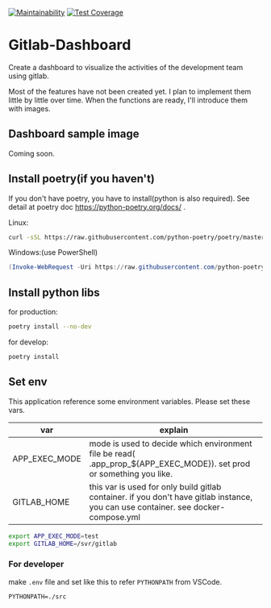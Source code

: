 [![Maintainability](https://api.codeclimate.com/v1/badges/09cde8ffb601f6c13bdf/maintainability)](https://codeclimate.com/github/sUeharaE4/gitlab-dashboard/maintainability)
[![Test Coverage](https://api.codeclimate.com/v1/badges/09cde8ffb601f6c13bdf/test_coverage)](https://codeclimate.com/github/sUeharaE4/gitlab-dashboard/test_coverage)

# Gitlab-Dashboard

Create a dashboard to visualize the activities of the development team using gitlab.

Most of the features have not been created yet. I plan to implement them little by little over time. When the functions are ready, I'll introduce them with images.

## Dashboard sample image
Coming soon.

## Install poetry(if you haven't)
If you don't have poetry, you have to install(python is also required). See detail at poetry doc https://python-poetry.org/docs/ .

Linux:
```bash
curl -sSL https://raw.githubusercontent.com/python-poetry/poetry/master/get-poetry.py | python -
```

Windows:(use PowerShell)
```powershell
(Invoke-WebRequest -Uri https://raw.githubusercontent.com/python-poetry/poetry/master/get-poetry.py -UseBasicParsing).Content | python -
```

## Install python libs
for production:
```bash
poetry install --no-dev
```

for develop:
```bash
poetry install
```

## Set env
This application reference some environment variables. Please set these vars.

| var           | explain                                                                                                                            |
| ------------- | ---------------------------------------------------------------------------------------------------------------------------------- |
| APP_EXEC_MODE | mode is used to decide which environment file be read( .app_prop_${APP_EXEC_MODE}). set prod or something you like.                |
| GITLAB_HOME   | this var is used for only build gitlab container. if you don't have gitlab instance, you can use container. see docker-compose.yml |

```bash
export APP_EXEC_MODE=test
export GITLAB_HOME=/svr/gitlab
```

### For developer
make `.env` file and set like this to refer `PYTHONPATH` from VSCode.

```.env
PYTHONPATH=./src
```